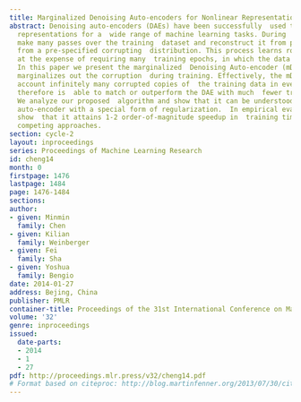 ```yaml
---
title: Marginalized Denoising Auto-encoders for Nonlinear Representations
abstract: Denoising auto-encoders (DAEs) have been successfully  used to learn new
  representations for a  wide range of machine learning tasks. During  training, DAEs
  make many passes over the training  dataset and reconstruct it from partial corruption  generated
  from a pre-specified corrupting  distribution. This process learns robust representation,  though
  at the expense of requiring many  training epochs, in which the data is explicitly  corrupted.
  In this paper we present the marginalized  Denoising Auto-encoder (mDAE), which  (approximately)
  marginalizes out the corruption  during training. Effectively, the mDAE takes  into
  account infinitely many corrupted copies of  the training data in every epoch, and
  therefore is  able to match or outperform the DAE with much  fewer training epochs.
  We analyze our proposed  algorithm and show that it can be understood as  a classic
  auto-encoder with a special form of regularization.  In empirical evaluations we
  show  that it attains 1-2 order-of-magnitude speedup in  training time over other
  competing approaches.
section: cycle-2
layout: inproceedings
series: Proceedings of Machine Learning Research
id: cheng14
month: 0
firstpage: 1476
lastpage: 1484
page: 1476-1484
sections: 
author:
- given: Minmin
  family: Chen
- given: Kilian
  family: Weinberger
- given: Fei
  family: Sha
- given: Yoshua
  family: Bengio
date: 2014-01-27
address: Bejing, China
publisher: PMLR
container-title: Proceedings of the 31st International Conference on Machine Learning
volume: '32'
genre: inproceedings
issued:
  date-parts:
  - 2014
  - 1
  - 27
pdf: http://proceedings.mlr.press/v32/cheng14.pdf
# Format based on citeproc: http://blog.martinfenner.org/2013/07/30/citeproc-yaml-for-bibliographies/
---
```


